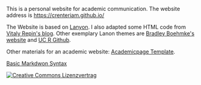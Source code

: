 
This is a personal website for academic communication. The website address is https://crenteriam.github.io/

The Website is based on [Lanyon](http://lanyon.getpoole.com/). I also adapted some HTML code from [Vitaly Repin's blog](https://github.com/vitalyrepin/vrepinblog). Other exemplary Lanon themes are [Bradley Boehmke's website](http://bradleyboehmke.github.io/) and [UC R Github](https://github.com/uc-r/uc-r.github.io).

Other materials for an academic website: [Academicpage Template](https://academicpages.github.io/).

[Basic Markdwon Syntax](https://help.github.com/articles/basic-writing-and-formatting-syntax/)

[![Creative Commons Lizenzvertrag](https://i.creativecommons.org/l/by-sa/4.0/88x31.png)](http://creativecommons.org/licenses/by-sa/4.0/) 
